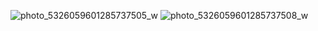 ![photo_5326059601285737505_w](https://github.com/user-attachments/assets/2f2453ad-2d83-4d15-83ae-71c11213dd45)
![photo_5326059601285737508_w](https://github.com/user-attachments/assets/3c19487e-4ada-4e8a-a112-29d3139877bc)
